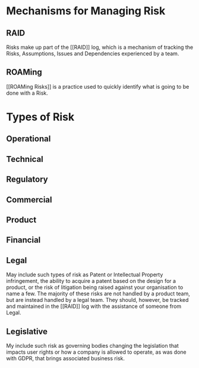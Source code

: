 # Mechanisms for Managing Risk
## RAID
Risks make up part of the [[RAID]] log, which is a mechanism of tracking the Risks, Assumptions, Issues and Dependencies experienced by a team. 
## ROAMing
[[ROAMing Risks]] is a practice used to quickly identify what is going to be done with a Risk.
# Types of Risk
## Operational
## Technical
## Regulatory
## Commercial
## Product
## Financial
## Legal
May include such types of risk as Patent or Intellectual Property infringement, the ability to acquire a patent based on the design for a product, or the risk of litigation being raised against your organisation to name a few. The majority of these risks are not handled by a product team, but are instead handled by a legal team. They should, however, be tracked and maintained in the [[RAID]] log with the assistance of someone from Legal.
## Legislative
My include such risk as governing bodies changing the legislation that impacts user rights or how a company is allowed to operate, as was done with GDPR, that brings associated business risk.